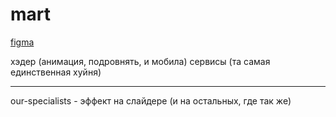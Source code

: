 # mart

[figma](https://www.figma.com/file/zPjRIRuyxjb9N8JK9WGanl?node-id=135:818&t=XzRtYavg7A2G2Olc-1&locale=en&type=design)

хэдер (анимация, подровнять, и мобила)
сервисы (та самая единственная хуйня)

---
our-specialists - эффект на слайдере (и на остальных, где так же)


